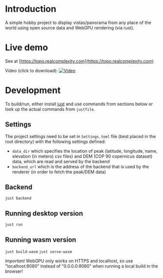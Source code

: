 # Introduction

A simple hobby project to display vistas/panorama from any place of the world using open source data and WebGPU rendering (via rust).

# Live demo

See at [https://topo.realcomplexity.com](https://topo.realcomplexity.com)

Video (click to download):
[![Video](https://raw.githubusercontent.com/krzyz/video_upload/main/topo.png)](https://raw.githubusercontent.com/krzyz/video_upload/main/topo.mp4)

# Development

To build/run, either install [just](https://just.systems/) and use commands from sections below or look up the actual commands from `justfile`.

## Settings

The project settings need to be set in `Settings.toml` file (best placed in the root directory) with the following settings defined:
- `data_dir` which specifies the location of peak (latitude, longitude, name, elevation (in meters) csv files) and DEM (COP 90 copernicus dataset) data, which are read and served by the backend
- `backend_url` which is the address of the backend that is used by the renderer (in order to fetch the peak/DEM data)

## Backend

`just backend`

## Running desktop version

`just run`

## Running wasm version

`just build-wasm`
`just serve-wasm`

*Important* WebGPU only works on HTTPS and localhost, so use "localhost:8080" instead of "0.0.0.0:8080" when running a local build in the browser!
